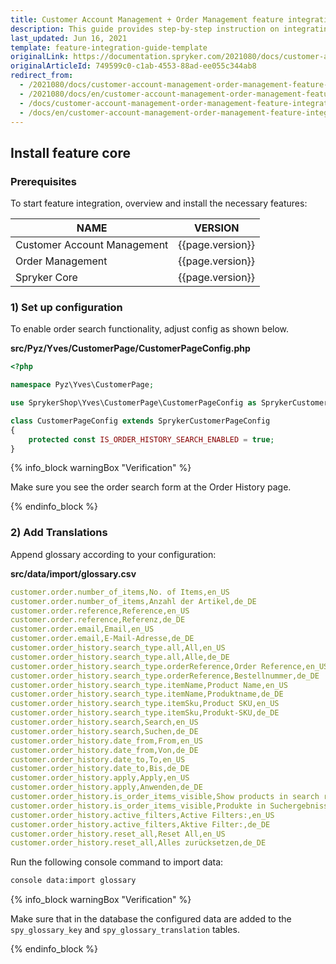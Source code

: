 ```yaml
---
title: Customer Account Management + Order Management feature integration
description: This guide provides step-by-step instruction on integrating Customer Account Management + Order Management feature into the Spryker-based project.
last_updated: Jun 16, 2021
template: feature-integration-guide-template
originalLink: https://documentation.spryker.com/2021080/docs/customer-account-management-order-management-feature-integration
originalArticleId: 749599c0-c1ab-4553-88ad-ee055c344ab8
redirect_from:
  - /2021080/docs/customer-account-management-order-management-feature-integration
  - /2021080/docs/en/customer-account-management-order-management-feature-integration
  - /docs/customer-account-management-order-management-feature-integration
  - /docs/en/customer-account-management-order-management-feature-integration
---
```


## Install feature core

### Prerequisites
To start feature integration, overview and install the necessary features:

| NAME | VERSION |
| --- | --- |
| Customer Account Management | {{page.version}} |
| Order Management | {{page.version}} |
| Spryker Core | {{page.version}} |

### 1) Set up configuration
To enable order search functionality, adjust config as shown below.

**src/Pyz/Yves/CustomerPage/CustomerPageConfig.php**

```php
<?php

namespace Pyz\Yves\CustomerPage;

use SprykerShop\Yves\CustomerPage\CustomerPageConfig as SprykerCustomerPageConfig;

class CustomerPageConfig extends SprykerCustomerPageConfig
{
    protected const IS_ORDER_HISTORY_SEARCH_ENABLED = true;
}
```

{% info_block warningBox "Verification" %}

Make sure you see the order search form at the Order History page.

{% endinfo_block %}


### 2) Add Translations

Append glossary according to your configuration:

**src/data/import/glossary.csv**

```yaml
customer.order.number_of_items,No. of Items,en_US
customer.order.number_of_items,Anzahl der Artikel,de_DE
customer.order.reference,Reference,en_US
customer.order.reference,Referenz,de_DE
customer.order.email,Email,en_US
customer.order.email,E-Mail-Adresse,de_DE
customer.order_history.search_type.all,All,en_US
customer.order_history.search_type.all,Alle,de_DE
customer.order_history.search_type.orderReference,Order Reference,en_US
customer.order_history.search_type.orderReference,Bestellnummer,de_DE
customer.order_history.search_type.itemName,Product Name,en_US
customer.order_history.search_type.itemName,Produktname,de_DE
customer.order_history.search_type.itemSku,Product SKU,en_US
customer.order_history.search_type.itemSku,Produkt-SKU,de_DE
customer.order_history.search,Search,en_US
customer.order_history.search,Suchen,de_DE
customer.order_history.date_from,From,en_US
customer.order_history.date_from,Von,de_DE
customer.order_history.date_to,To,en_US
customer.order_history.date_to,Bis,de_DE
customer.order_history.apply,Apply,en_US
customer.order_history.apply,Anwenden,de_DE
customer.order_history.is_order_items_visible,Show products in search results,en_US
customer.order_history.is_order_items_visible,Produkte in Suchergebnissen anzeigen,de_DE
customer.order_history.active_filters,Active Filters:,en_US
customer.order_history.active_filters,Aktive Filter:,de_DE
customer.order_history.reset_all,Reset All,en_US
customer.order_history.reset_all,Alles zurücksetzen,de_DE
```

Run the following console command to import data:

```bash
console data:import glossary
```

{% info_block warningBox "Verification" %}

Make sure that in the database the configured data are added to the `spy_glossary_key` and `spy_glossary_translation` tables.

{% endinfo_block %}
